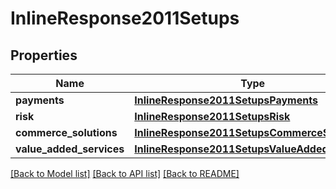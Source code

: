 # InlineResponse2011Setups

## Properties
Name | Type | Description | Notes
------------ | ------------- | ------------- | -------------
**payments** | [**InlineResponse2011SetupsPayments**](InlineResponse2011SetupsPayments.md) |  | [optional] 
**risk** | [**InlineResponse2011SetupsRisk**](InlineResponse2011SetupsRisk.md) |  | [optional] 
**commerce_solutions** | [**InlineResponse2011SetupsCommerceSolutions**](InlineResponse2011SetupsCommerceSolutions.md) |  | [optional] 
**value_added_services** | [**InlineResponse2011SetupsValueAddedServices**](InlineResponse2011SetupsValueAddedServices.md) |  | [optional] 

[[Back to Model list]](../README.md#documentation-for-models) [[Back to API list]](../README.md#documentation-for-api-endpoints) [[Back to README]](../README.md)


